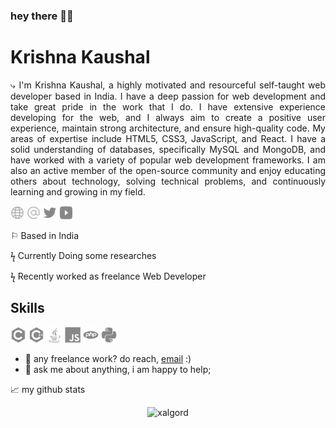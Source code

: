 ### hey there 🙋‍♂️
# Krishna Kaushal

<p align="justify">⤷ I'm Krishna Kaushal, a highly motivated and resourceful self-taught web developer based in India. I have a deep passion for web development and take great pride in the work that I do. I have extensive experience developing for the web, and I always aim to create a positive user experience, maintain strong architecture, and ensure high-quality code. My areas of expertise include HTML5, CSS3, JavaScript, and React. I have a solid understanding of databases, specifically MySQL and MongoDB, and have worked with a variety of popular web development frameworks. I am also an active member of the open-source community and enjoy educating others about technology, solving technical problems, and continuously learning and growing in my field.</p>


 <a aligh="left" href="https://xalgord.in" target="_blank" rel="noreferrer noopener"><img src="https://raw.githubusercontent.com/0xShapeShifter/dev-story/master/public/images/socials/globe.svg" alt="Website" width="22" height="22" /></a> <a aligh="left" href="mailto:xalgord@gmail.com" target="_blank" rel="noreferrer noopener"><img src="https://raw.githubusercontent.com/0xShapeShifter/dev-story/master/public/images/socials/at.svg" alt="Email" width="22" height="22" /></a> <a aligh="left" href="https://twitter.com/xalgord" target="_blank" rel="noreferrer noopener"><img src="https://raw.githubusercontent.com/0xShapeShifter/dev-story/master/public/images/socials/twitter.svg" alt="Twitter" width="22" height="22" /></a> <a aligh="left" href="https://www.youtube.com/xalgord" target="_blank" rel="noreferrer noopener"><img src="https://raw.githubusercontent.com/0xShapeShifter/dev-story/master/public/images/socials/youtube.svg" alt="YouTube" width="22" height="22" /></a>  

⚐ Based in India

ϟ Currently Doing some researches

ϟ Recently worked as freelance Web Developer

 ## Skills
   <a href="https://www.learn-c.org" target="_blank" rel="noreferrer noopener"><img src="https://raw.githubusercontent.com/0xShapeShifter/dev-story/master/public/images/skills/core/c.svg" alt="C" width="25" height="25" /></a> <a href="https://cplusplus.com" target="_blank" rel="noreferrer noopener"><img src="https://raw.githubusercontent.com/0xShapeShifter/dev-story/master/public/images/skills/core/cplus.svg" alt="C++" width="25" height="25" /></a> <a href="https://www.java.com" target="_blank" rel="noreferrer noopener"><img src="https://raw.githubusercontent.com/0xShapeShifter/dev-story/master/public/images/skills/core/java.svg" alt="Java" width="25" height="25" /></a> <a href="https://www.javascript.com" target="_blank" rel="noreferrer noopener"><img src="https://raw.githubusercontent.com/0xShapeShifter/dev-story/master/public/images/skills/core/javascript.svg" alt="JavaScript" width="25" height="25" /></a> <a href="https://www.php.net" target="_blank" rel="noreferrer noopener"><img src="https://raw.githubusercontent.com/0xShapeShifter/dev-story/master/public/images/skills/core/php.svg" alt="PHP" width="25" height="25" /></a> <a href="https://www.python.org" target="_blank" rel="noreferrer noopener"><img src="https://raw.githubusercontent.com/0xShapeShifter/dev-story/master/public/images/skills/core/python.svg" alt="Python" width="25" height="25" /></a>
  
- 💼 any freelance work? do reach, [email](mailto:connect@xalgord.in) :)
- 💬 ask me about anything, i am happy to help;


📈 my github stats

<p align="center"> <img src="https://github-readme-stats.vercel.app/api?username=xalgord&show_icons=true&theme=gotham" alt="xalgord" />




